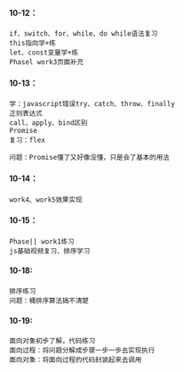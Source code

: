 #### 10-12：
    if、switch、for、while、do while语法复习
    this指向学+练
    let、const变量学+练
    Phasel work3页面补充
#### 10-13：
    学：javascript错误try、catch、throw、finally
    正则表达式
    call、apply、bind区别
    Promise
    复习：flex

    问题：Promise懂了又好像没懂，只是会了基本的用法

#### 10-14：
    work4、work5效果实现

#### 10-15：
    Phase|| work1练习
    js基础视频复习、排序学习

#### 10-18:
    排序练习
    问题：桶排序算法搞不清楚

#### 10-19:
    面向对象初步了解，代码练习
    面向过程：将问题分解成步骤一步一步去实现执行
    面向对象：将面向过程的代码封装起来去调用